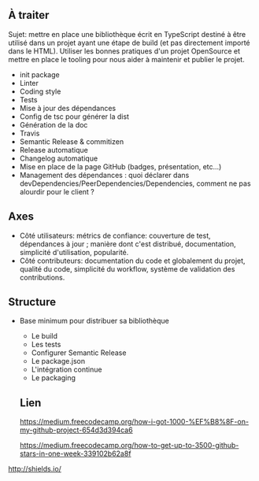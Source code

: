 ## À traiter

Sujet: mettre en place une bibliothèque écrit en TypeScript destiné à être utilisé dans un projet ayant une étape de build (et pas directement importé dans le HTML).
Utiliser les bonnes pratiques d'un projet OpenSource et mettre en place le tooling pour nous aider à maintenir et publier le projet.
- init package
- Linter
- Coding style
- Tests
- Mise à jour des dépendances
- Config de tsc pour générer la dist
- Génération de la doc
- Travis
- Semantic Release & commitizen
- Release automatique
- Changelog automatique
- Mise en place de la page GitHub (badges, présentation, etc...)
- Management des dépendances : quoi déclarer dans devDependencies/PeerDependencies/Dependencies, comment ne pas alourdir pour le client ?

## Axes
- Côté utilisateurs: métrics de confiance: couverture de test, dépendances à jour ; manière dont c'est distribué, documentation, simplicité d'utilisation, popularité.
- Côté contributeurs: documentation du code et globalement du projet, qualité du code, simplicité du workflow, système de validation des contributions.

## Structure
- Base minimum pour distribuer sa bibliothèque
  - Le build
  - Les tests
  - Configurer Semantic Release
  - Le package.json
  - L'intégration continue
  - Le packaging

  ## Lien
  https://medium.freecodecamp.org/how-i-got-1000-%EF%B8%8F-on-my-github-project-654d3d394ca6

  https://medium.freecodecamp.org/how-to-get-up-to-3500-github-stars-in-one-week-339102b62a8f

http://shields.io/